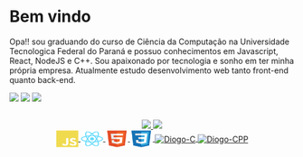 
# Bem vindo

  Opa!! sou graduando do curso de Ciência da Computação na Universidade Tecnologica Federal do Paraná e possuo conhecimentos em Javascript, React, NodeJS   e C++. Sou apaixonado por tecnologia e sonho em ter minha própria empresa. Atualmente estudo desenvolvimento web tanto front-end quanto back-end.


<div> 
  <a href="https://www.instagram.com/di0go_rodrigues" target="_blank"><img src="https://img.shields.io/badge/-Instagram-%23E4405F?style=for-the-badge&logo=instagram&logoColor=white" target="_blank"></a>
  <a href = "mailto:diogorodrigueslife@gmail.com"><img src="https://img.shields.io/badge/-Gmail-%23333?style=for-the-badge&logo=gmail&logoColor=white" target="_blank"></a>
  <a href="https://www.linkedin.com/in/diogorodriguees" target="_blank"><img src="https://img.shields.io/badge/-LinkedIn-%230077B5?style=for-the-badge&logo=linkedin&logoColor=white" target="_blank"></a>  
</div>

##
<div align="center">

  <a href="https://github.com/DiogoRodriguees">
  <img height="180em"  src="https://github-readme-stats.vercel.app/api?username=DiogoRodriguees&show_icons=true&theme=github_dark&include_all_commits=true&count_private=true"/>
  <img height="180em" src="https://github-readme-stats.vercel.app/api/top-langs/?username=DiogoRodriguees&layout=compact&langs_count=7&theme=github_dark"/>


<br>
 <img margin-left="50%" align="center" alt="Diogo-Js" height="30" width="40" src="https://raw.githubusercontent.com/devicons/devicon/master/icons/javascript/javascript-plain.svg">
  <img align="center" alt="Diogo-React" height="30" width="40" src="https://raw.githubusercontent.com/devicons/devicon/master/icons/react/react-original.svg">
  <img align="center" alt="Diogo-HTML" height="30" width="40" src="https://raw.githubusercontent.com/devicons/devicon/master/icons/html5/html5-original.svg">
  <img align="center" alt="Diogo-CSS" height="30" width="40" src="https://raw.githubusercontent.com/devicons/devicon/master/icons/css3/css3-original.svg">
  <img align="center" alt="Diogo-C"  height="30" width="40" src="https://cdn.jsdelivr.net/gh/devicons/devicon/icons/c/c-original.svg" />
  <img align="center" alt="Diogo-CPP" height="30" width="40" src="https://cdn.jsdelivr.net/gh/devicons/devicon/icons/cplusplus/cplusplus-original.svg" />

<!--   ![Snake animation](https://github.com/DiogoRodriguees/DiogoROdriguees/blob/output/github-contribution-grid-snake.svg) -->
</div>
  


